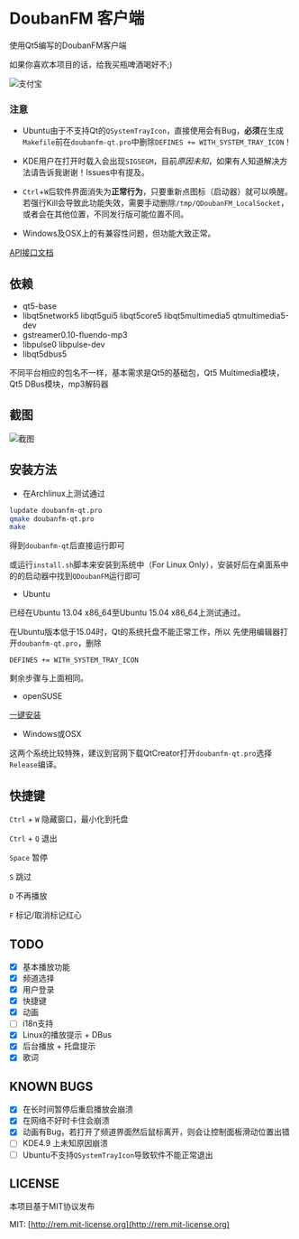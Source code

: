 # DoubanFM 客户端

使用Qt5编写的DoubanFM客户端

如果你喜欢本项目的话，给我买瓶啤酒喝好不;)

<!--支付宝已经下线了这个功能
<a href='http://me.alipay.com/zonyitoo'> <img src='https://img.alipay.com/sys/personalprod/style/mc/btn-index.png' /> </a> 
-->

![支付宝](https://tfsimg.alipay.com/images/mobilecodec/T1nwBdXXdlXXXXXXXX)

### 注意

* Ubuntu由于不支持Qt的`QSystemTrayIcon`，直接使用会有Bug，**必须**在生成`Makefile`前在`doubanfm-qt.pro`中删除`DEFINES += WITH_SYSTEM_TRAY_ICON`！

* KDE用户在打开时载入会出现`SIGSEGM`，目前*原因未知*，如果有人知道解决方法请告诉我谢谢！Issues中有提及。

* `Ctrl`+`W`后软件界面消失为**正常行为**，只要重新点图标（启动器）就可以唤醒。若强行Kill会导致此功能失效，需要手动删除`/tmp/QDoubanFM_LocalSocket`，或者会在其他位置，不同发行版可能位置不同。

* Windows及OSX上的有兼容性问题，但功能大致正常。

[API接口文档](https://github.com/zonyitoo/doubanfm-qt/wiki/%E8%B1%86%E7%93%A3FM-API)

## 依赖
* qt5-base
* libqt5network5 libqt5gui5 libqt5core5 libqt5multimedia5 qtmultimedia5-dev
* gstreamer0.10-fluendo-mp3
* libpulse0 libpulse-dev
* libqt5dbus5

不同平台相应的包名不一样，基本需求是Qt5的基础包，Qt5 Multimedia模块，Qt5 DBus模块，mp3解码器

## 截图

![截图](https://gitcafe.com/zonyitoo/doubanfm-qt/raw/master/screenshot.png)

## 安装方法

* 在Archlinux上测试通过

```bash
lupdate doubanfm-qt.pro
qmake doubanfm-qt.pro
make
```

得到`doubanfm-qt`后直接运行即可

或运行`install.sh`脚本来安装到系统中（For Linux Only），安装好后在桌面系中的的启动器中找到`QDoubanFM`运行即可

* Ubuntu

已经在Ubuntu 13.04 x86\_64至Ubuntu 15.04 x86\_64上测试通过。

在Ubuntu版本低于15.04时，Qt的系统托盘不能正常工作，所以
先使用编辑器打开`doubanfm-qt.pro`，删除

```
DEFINES += WITH_SYSTEM_TRAY_ICON
```

剩余步骤与上面相同。

* openSUSE

[一键安装](https://software.opensuse.org/download.html?project=home%3Aopensuse_zh&package=doubanfm-qt5)

* Windows或OSX

这两个系统比较特殊，建议到官网下载QtCreator打开`doubanfm-qt.pro`选择`Release`编译。

## 快捷键
`Ctrl` + `W` 隐藏窗口，最小化到托盘

`Ctrl` + `Q` 退出

`Space` 暂停

`S` 跳过

`D` 不再播放

`F` 标记/取消标记红心

## TODO
- [x] 基本播放功能
- [x] 频道选择
- [x] 用户登录
- [x] 快捷键
- [x] 动画
- [ ] i18n支持
- [x] Linux的播放提示 + DBus
- [x] 后台播放 + 托盘提示
- [x] 歌词

## KNOWN BUGS
- [x] 在长时间暂停后重启播放会崩溃
- [x] 在网络不好时卡住会崩溃
- [x] 动画有Bug，若打开了频道界面然后鼠标离开，则会让控制面板滑动位置出错
- [ ] KDE4.9 上未知原因崩溃
- [ ] Ubuntu不支持`QSystemTrayIcon`导致软件不能正常退出

## LICENSE
本项目基于MIT协议发布

MIT: [http://rem.mit-license.org](http://rem.mit-license.org)

